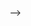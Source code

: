 <!-- ---
title: "Preparing for technical interviews (intro)"
date: 2020-05-09T19:30:08+10:00
template: "post"
draft: false
slug: "/posts/tech-interview-prep-intro"
category: "Interview Prep"
tags:
  - "Interview Prep"
  - "Engineering"
description: "An introduction to technical interviews for target companies, in addition to criteria that recruiters are looking for when selecting interviewees."
---
>Disclaimer: This post and other posts in the series is mostly targeted towards landing a job at companies that primarily test DS&A (data structures & algorithms) in their coding interviews to hire interns and new graduate software engineers.

In these series, I will mostly explain various data structures & algorithms that are covered in coding interviews - and how to apply it for some of these questions. For this post specifically, I'd like to introduce those new to the coding interview process about what it entails, and how to get your resume shortlisted by big tech companies.

<img src="https://miro.medium.com/max/3000/1*ambW6_d_zweYvV5DdyblxA.png" width="200" height="200">

>**It's not just FAANG!** There's also companies such as Microsoft, LinkedIn, Uber, Lyft, Airbnb, Citadel, Two Sigma, Bloomberg, Stripe, and many more that utilize similar coding interview processes.

For reasons on why it's a game changer to be at some of these companies, have a look at some statistics here:

<a href="https://www.levels.fyi/2019/" target="_blank">Top paying companies in 2019</a><br>
<a href="https://www.levels.fyi/internships/" target="_blank">Internships</a><br>
<a href="https://www.whereto.tech/companies/" target="_blank">New graduates</a><br>

Of course, there is much more to life than working for a big tech company. 

But the purpose of this post is to introduce those interested in working for these companies the process that these companies employ when hiring new graduates and interns. I'm obviously not qualified to help senior engineers, but do know that senior engineers typically do have to do DS&A questions as well, **in addition to doing system design rounds**.


## Introduction

As you probably know, technical interviews are somewhat notorious for determining potential hires for lots of the target companies. Often times, they require in-depth knowledge of data structures & algorithms, and how to apply them. You will encounter various scenarios in the workplace where you may need to utilize these fundamentals efficiently to build scalable code and processes.

Unfortunately, though universities often teach about the fundamentals and implementations of basic data structures & algorithms, they seldom teach these students how to apply these concepts to solve problems that are encountered in interviews.

I'll cover some popular problems in each of the subcategory in later posts for these series, but the main focus for the introduction is to talk briefly about two things.

1. How to polish your resume
2. Study methodologies for the coding interview


 <!-- If you're more concerned about learning how to get interviews over the soft introduction to a coding interview example, click <a href="">here</a>.

## Soft intro to a coding interview example (Easy)

As an example, let's start with probably one of the easier questions you might see.

### Two Sum
>Given an array of integers and a target sum, find two numbers within the array that add up to the target sum, and return the indices of these two integers.

For any interview question, even one on the easier side such as this, interviewers want to see two things.
1. You can optimize / communicate both the time complexity and space complexity as well as tradeoffs if there are any.
2. You know how to code without much syntax issues.

For someone that is completely new to the coding interview process, they may think, okay that doesn't sound so hard. Why not just look at each element in the array, and then check to see if any other elements in the array will end up resulting in the target sum if added. A naive implementation might look something like this:

```cpp
vector<int> twoSum(vector<int>& nums, int target) {
  for (int i = 0; i < nums.size() - 1; i++) 
    for (int j = i+1; j < nums.size(); j++) 
      if (nums[i] + nums[j] == target) 
          return vector<int> {i, j};
  return vector<int> {}; // if we didn't return in the double loop, there is no match
}

```

Time complexity: $O(n^2)$
Space complexity : $O(1)$

Since this is a brute force solution, your interviewer may be waiting to see what else you can do to make this algorithm more "efficient".  -->
 -->
